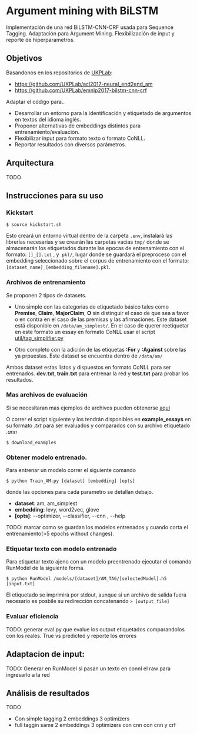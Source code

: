 # Argument mining with BiLSTM
Implementación de una red BiLSTM-CNN-CRF usada para Sequence Tagging. Adaptación para Argument Mining. Flexibilización de input y reporte de hiperparametros.

## Objetivos
Basandonos en los repositorios de [UKPLab](https://github.com/UKPLab):

- https://github.com/UKPLab/acl2017-neural_end2end_am
- https://github.com/UKPLab/emnlp2017-bilstm-cnn-crf

Adaptar el código para..
- Desarrollar un entorno para la identificación y etiquetado de argumentos en textos del idioma inglés.
- Proponer alternativas de embeddings distintos para entrenamiento/evaluación.
- Flexibilizar input para formato texto o formato CoNLL.
- Reportar resultados con diversos parámetros.

## Arquitectura
TODO


## Instrucciones para su uso
### Kickstart

```
$ source kickstart.sh
```
Esto creará un entorno virtual dentro de la carpeta ```.env```, instalará las librerías necesarias y se crearán las carpetas vacias ```tmp/``` donde se almacenarán los etiquetados durante las epocas de entrenamiento con el formato: ```[]_[].txt``` , y  ```pkl/```, lugar donde se guardará el preproceso con el embedding seleccionado sobre el corpus de entrenamiento con el formato: ```[dataset_name]_[embedding_filename].pkl```.


### Archivos de entrenamiento
Se proponen 2 tipos de datasets. 
- Uno simple con las categorias de etiquetado básico tales como **Premise**, **Claim**, **MajorClaim**, **O** sin distinguir el caso de que sea a favor o en contra en el caso de las premisas y las afirmaciones. Este dataset está disponible en ```/data/am_simplest/```. En el caso de querer reetiquetar en este formato un essay en formato CoNLL usar el script [util/tag_simplifier.py](util/tag_simplifier.py)

- Otro completo con la adición de las etiquetas **:For** y **:Against** sobre las ya prpuestas. Este dataset se encuentra dentro de ```/data/am/```

Ambos dataset estas listos y dispuestos en formato CoNLL para ser entrenados. **dev.txt, train.txt** para entrenar la red y **test.txt** para probar los resultados.

### Mas archivos de evaluación
Si se necesitaran mas ejemplos de archivos pueden obtenerse [aqui](https://www.ukp.tudarmstadt.de/fileadmin/user_upload/Group_UKP/data/argument-recognition/ArgumentAnnotatedEssays-1.0.zip)

O correr el script siguiente y los tendrán disponibles en **example_essays** en su formato *.txt* para ser evaluados y comparados con su archivo etiquetado *.ann*
```
$ download_examples
```

### Obtener modelo entrenado.
Para entrenar un modelo correr el siguiente comando
```
$ python Train_AM.py [dataset] [embedding] [opts]
```
donde las opciones para cada parametro se detallan debajo.

- **dataset**: am, am_simplest
- **embedding**: levy, word2vec, glove
- **[opts]**: --optimizer, --classifier, --cnn , --help

TODO: marcar como se guardan los modelos entrenados y cuando corta el entrenamiento(>5 epochs without changes).

### Etiquetar texto con modelo entrenado

Para etiquetar texto ajeno con un modelo preentrenado ejecutar el comando RunModel de la siguiente forma.
```
$ python RunModel /models/[dataset]/AM_TAG/[selectedModel].h5 [input.txt]
```
El etiquetado se imprimirá por stdout, aunque si un archivo de salida fuera necesario es posbile su redirección concatenando ```> [output_file]```

### Evaluar eficiencia
TODO: generar eval.py que evalue los output etiquetados comparandolos con los reales. True vs predicted y reporte los errores

## Adaptacion de input:
TODO: Generar en RunModel si pasan un texto en connl el raw para ingresarlo a la red

## Análisis de resultados
TODO
- Con simple tagging
	2 embeddings
	3 optimizers
- full taggin
    same 2 embeddings 3 optimizers
    con cnn
    con cnn y crf

